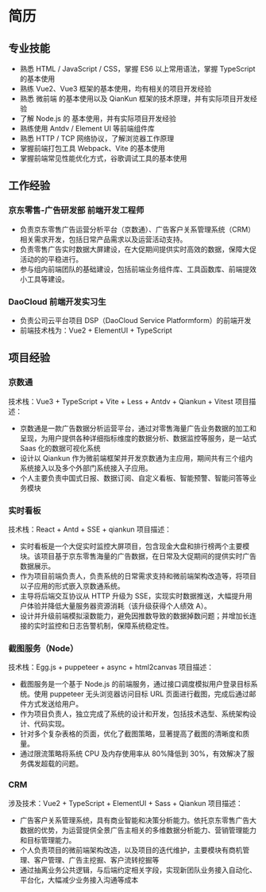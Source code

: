 # 简历

## 专业技能

- 熟悉 HTML / JavaScript / CSS，掌握 ES6 以上常用语法，掌握 TypeScript 的基本使用
- 熟练 Vue2、Vue3 框架的基本使用，均有相关的项目开发经验
- 熟悉 微前端 的基本使用以及 QianKun 框架的技术原理，并有实际项目开发经验
- 了解 Node.js 的 基本使用，并有实际项目开发经验
- 熟练使用 Antdv / Element UI 等前端组件库
- 熟悉 HTTP / TCP 网络协议，了解浏览器工作原理
- 掌握前端打包工具 Webpack、Vite 的基本使用
- 掌握前端常见性能优化方式，谷歌调试工具的基本使用

## 工作经验

### 京东零售-广告研发部 前端开发工程师

- 负责京东零售广告运营分析平台（京数通）、广告客户关系管理系统（CRM）相关需求开发，包括日常产品需求以及运营活动支持。
- 负责零售广告实时数据大屏建设，在大促期间提供实时高效的数据，保障大促活动的的平稳进行。
- 参与组内前端团队的基础建设，包括前端业务组件库、工具函数库、前端提效小工具等建设。

### DaoCloud 前端开发实习生

- 负责公司云平台项目 DSP（DaoCloud Service Platformform）的前端开发
- 前端技术栈为：Vue2 + ElementUI + TypeScript

## 项目经验

### 京数通

技术栈：Vue3 + TypeScript + Vite + Less + Antdv + Qiankun + Vitest
项目描述：

- 京数通是一款广告数据分析运营平台，通过对零售海量广告业务数据的加工和呈现，为用户提供各种详细指标维度的数据分析、数据监控等服务，是一站式 Saas 化的数据可视化系统
- 设计以 Qiankun 作为微前端框架并开发京数通为主应用，期间共有三个组内系统接入以及多个外部门系统接入子应用。
- 个人主要负责中国式日报、数据订阅、自定义看板、智能预警、智能问答等业务模块

### 实时看板

技术栈：React + Antd + SSE + qiankun
项目描述：

- 实时看板是一个大促实时监控大屏项目，包含现金大盘和排行榜两个主要模块。该项目基于京东零售海量的广告数据，在日常及大促期间的提供实时广告数据展示。
- 作为项目前端负责人，负责系统的日常需求支持和微前端架构改造等，将项目以子应用的形式嵌入京数通系统。
- 主导将后端交互协议从 HTTP 升级为 SSE，实现实时数据推送，大幅提升用户体验并降低大量服务器资源消耗（该升级获得个人绩效 A）。
- 设计并升级前端模拟滚数能力，避免因推数导致的数据掉数问题；并增加长连接的实时监控和日志告警机制，保障系统稳定性。

### 截图服务（Node）

技术栈：Egg.js + puppeteer + async + html2canvas
项目描述：

- 截图服务是一个基于 Node.js 的前端服务，通过接口调度模拟用户登录目标系统。使用 puppeteer 无头浏览器访问目标 URL 页面进行截图，完成后通过邮件方式发送给用户。
- 作为项目负责人，独立完成了系统的设计和开发，包括技术选型、系统架构设计、代码实现。
- 针对多个复杂表格的页面，优化了截图策略，显著提高了截图的清晰度和质量。
- 通过限流策略将系统 CPU 及内存使用率从 80%降低到 30%，有效解决了服务偶发超载的问题。

### CRM

涉及技术：Vue2 + TypeScript + ElementUI + Sass + Qiankun
项目描述：

- 广告客户关系管理系统，具有商业智能和决策分析能力。依托京东零售广告大数据的优势，为运营提供全景广告主相关的多维数据分析能力、营销管理能力和目标管理能力。
- 个人负责项目的微前端架构改造，以及项目的迭代维护，主要模块有商机管理、客户管理、广告主挖掘、客户流转挖掘等
- 通过抽离业务公共逻辑，与后端约定相关字段，实现新团队业务接入自动化、平台化，大幅减少业务接入沟通等成本
